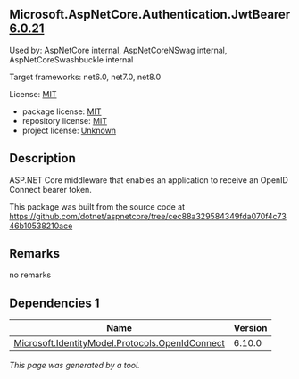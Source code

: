 Microsoft.AspNetCore.Authentication.JwtBearer [6.0.21](https://www.nuget.org/packages/Microsoft.AspNetCore.Authentication.JwtBearer/6.0.21)
--------------------

Used by: AspNetCore internal, AspNetCoreNSwag internal, AspNetCoreSwashbuckle internal

Target frameworks: net6.0, net7.0, net8.0

License: [MIT](../../../../licenses/mit) 

- package license: [MIT](https://licenses.nuget.org/MIT) 
- repository license: [MIT](https://github.com/dotnet/aspnetcore) 
- project license: [Unknown](https://asp.net/) 

Description
-----------
ASP.NET Core middleware that enables an application to receive an OpenID Connect bearer token.

This package was built from the source code at https://github.com/dotnet/aspnetcore/tree/cec88a329584349fda070f4c7346b10538210ace

Remarks
-----------
no remarks


Dependencies 1
-----------

|Name|Version|
|----------|:----|
|[Microsoft.IdentityModel.Protocols.OpenIdConnect](../../../../packages/nuget.org/microsoft.identitymodel.protocols.openidconnect/6.10.0)|6.10.0|

*This page was generated by a tool.*